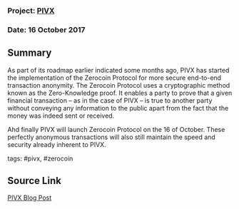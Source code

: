 ### Project: [PIVX](../projects/pivx.md)
### Date: 16 October 2017
## Summary
  
As part of its roadmap earlier indicated some months ago, PIVX has started the implementation of the Zerocoin Protocol for more secure end-to-end transaction anonymity.
The Zerocoin Protocol uses a cryptographic method known as the Zero-Knowledge proof.
It enables a party to prove that a given financial transaction – as in the case of PIVX – is true to another party without conveying any information to the public apart from the fact that the money was indeed sent or received.  
  
Ahd finally PIVX will launch Zerocoin Protocol on the 16 of October.
These perfectly anonymous transactions will also still maintain the speed and security already inherent to PIVX.
  
tags: #pivx, #zerocoin
## Source Link
[PIVX Blog Post](https://pivx.org/did-you-know-pivx-is-committed-to-true-privacy/)
